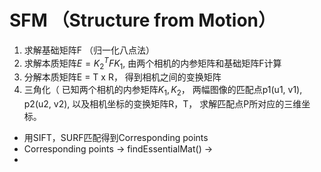 
# SFM （Structure from Motion）

1. 求解基础矩阵F （归一化八点法）
2. 求解本质矩阵$E = K_2^TFK_1$, 由两个相机的内参矩阵和基础矩阵F计算
3. 分解本质矩阵E = T x R， 得到相机之间的变换矩阵
4. 三角化（ 已知两个相机的内参矩阵$K_1, K_2$， 两幅图像的匹配点p1(u1, v1), p2(u2, v2), 以及相机坐标的变换矩阵R，T， 求解匹配点P所对应的三维坐标。 


- 用SIFT，SURF匹配得到Corresponding points
- Corresponding points -> findEssentialMat() -> 
- 



